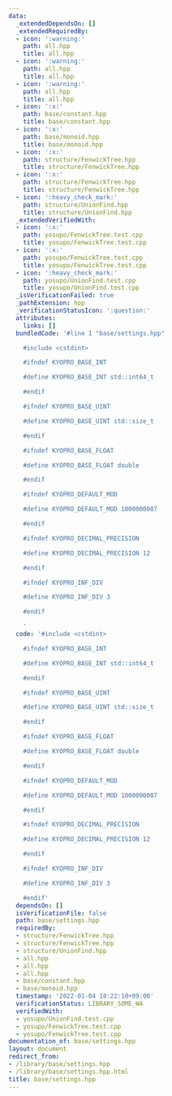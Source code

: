```yaml
---
data:
  _extendedDependsOn: []
  _extendedRequiredBy:
  - icon: ':warning:'
    path: all.hpp
    title: all.hpp
  - icon: ':warning:'
    path: all.hpp
    title: all.hpp
  - icon: ':warning:'
    path: all.hpp
    title: all.hpp
  - icon: ':x:'
    path: base/constant.hpp
    title: base/constant.hpp
  - icon: ':x:'
    path: base/monoid.hpp
    title: base/monoid.hpp
  - icon: ':x:'
    path: structure/FenwickTree.hpp
    title: structure/FenwickTree.hpp
  - icon: ':x:'
    path: structure/FenwickTree.hpp
    title: structure/FenwickTree.hpp
  - icon: ':heavy_check_mark:'
    path: structure/UnionFind.hpp
    title: structure/UnionFind.hpp
  _extendedVerifiedWith:
  - icon: ':x:'
    path: yosupo/FenwickTree.test.cpp
    title: yosupo/FenwickTree.test.cpp
  - icon: ':x:'
    path: yosupo/FenwickTree.test.cpp
    title: yosupo/FenwickTree.test.cpp
  - icon: ':heavy_check_mark:'
    path: yosupo/UnionFind.test.cpp
    title: yosupo/UnionFind.test.cpp
  _isVerificationFailed: true
  _pathExtension: hpp
  _verificationStatusIcon: ':question:'
  attributes:
    links: []
  bundledCode: '#line 1 "base/settings.hpp"

    #include <cstdint>

    #ifndef KYOPRO_BASE_INT

    #define KYOPRO_BASE_INT std::int64_t

    #endif

    #ifndef KYOPRO_BASE_UINT

    #define KYOPRO_BASE_UINT std::size_t

    #endif

    #ifndef KYOPRO_BASE_FLOAT

    #define KYOPRO_BASE_FLOAT double

    #endif

    #ifndef KYOPRO_DEFAULT_MOD

    #define KYOPRO_DEFAULT_MOD 1000000007

    #endif

    #ifndef KYOPRO_DECIMAL_PRECISION

    #define KYOPRO_DECIMAL_PRECISION 12

    #endif

    #ifndef KYOPRO_INF_DIV

    #define KYOPRO_INF_DIV 3

    #endif

    '
  code: '#include <cstdint>

    #ifndef KYOPRO_BASE_INT

    #define KYOPRO_BASE_INT std::int64_t

    #endif

    #ifndef KYOPRO_BASE_UINT

    #define KYOPRO_BASE_UINT std::size_t

    #endif

    #ifndef KYOPRO_BASE_FLOAT

    #define KYOPRO_BASE_FLOAT double

    #endif

    #ifndef KYOPRO_DEFAULT_MOD

    #define KYOPRO_DEFAULT_MOD 1000000007

    #endif

    #ifndef KYOPRO_DECIMAL_PRECISION

    #define KYOPRO_DECIMAL_PRECISION 12

    #endif

    #ifndef KYOPRO_INF_DIV

    #define KYOPRO_INF_DIV 3

    #endif'
  dependsOn: []
  isVerificationFile: false
  path: base/settings.hpp
  requiredBy:
  - structure/FenwickTree.hpp
  - structure/FenwickTree.hpp
  - structure/UnionFind.hpp
  - all.hpp
  - all.hpp
  - all.hpp
  - base/constant.hpp
  - base/monoid.hpp
  timestamp: '2022-01-04 18:22:10+09:00'
  verificationStatus: LIBRARY_SOME_WA
  verifiedWith:
  - yosupo/UnionFind.test.cpp
  - yosupo/FenwickTree.test.cpp
  - yosupo/FenwickTree.test.cpp
documentation_of: base/settings.hpp
layout: document
redirect_from:
- /library/base/settings.hpp
- /library/base/settings.hpp.html
title: base/settings.hpp
---
```

